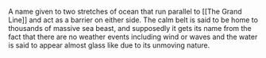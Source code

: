 A name given to two stretches of ocean that run parallel to [[The Grand Line]] and act as a barrier on either side. The calm belt is said to be home to thousands of massive sea beast, and supposedly it gets its name from the fact that there are no weather events including wind or waves and the water is said to appear almost glass like due to its unmoving nature.
